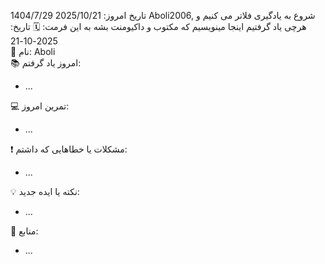 تاریخ امروز:
2025/10/21
1404/7/29
Aboli2006,
شروع به یادگیری فلاتر می کنیم و هرچی یاد گرفتیم 
اینجا مینویسیم که مکتوب و داکیومنت بشه به این فرمت:
🗓 تاریخ: 2025-10-21  
👤 نام: Aboli  
📚 امروز یاد گرفتم:
- ...

💻 تمرین امروز:
- ...

❗ مشکلات یا خطاهایی که داشتم:
- ...

💡 نکته یا ایده جدید:
- ...

🔗 منابع:
- ...
